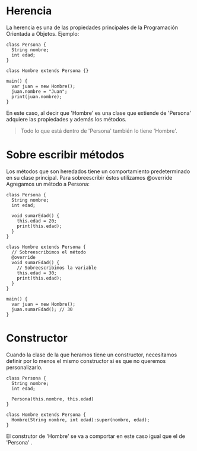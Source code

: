 # Herencia
La herencia es una de las propiedades principales de la Programación Orientada a Objetos.
Ejemplo:
```
class Persona {
  String nombre;
  int edad;
}

class Hombre extends Persona {}

main() {
  var juan = new Hombre();
  juan.nombre = "Juan";
  print(juan.nombre);
}
```
En este caso, al decir que 'Hombre' es una clase que extiende de 'Persona' adquiere las propiedades y además los métodos.
> Todo lo que está dentro de 'Persona' también lo tiene 'Hombre'.

# Sobre escribir métodos
Los métodos que son heredados tiene un comportamiento predeterminado en su clase principal. Para sobreescribir éstos utilizamos @override
Agregamos un método a Persona:
```
class Persona {
  String nombre;
  int edad;

  void sumarEdad() {
    this.edad = 20;
    print(this.edad);
  }
}

class Hombre extends Persona {
  // Sobreescribimos el método
  @override
  void sumarEdad() {
    // Sobreescribimos la variable
    this.edad = 30;
    print(this.edad);
  }
}

main() {
  var juan = new Hombre();
  juan.sumarEdad(); // 30
}
```
# Constructor
Cuando la clase de la que heramos tiene un constructor, necesitamos definir por lo menos el mismo constructor si es que no queremos personalizarlo.
```
class Persona {
  String nombre;
  int edad;

  Persona(this.nombre, this.edad)
}

class Hombre extends Persona {
  Hombre(String nombre, int edad):super(nombre, edad);
}
```
El construtor de 'Hombre' se va a comportar en este caso igual que el de 'Persona'  .